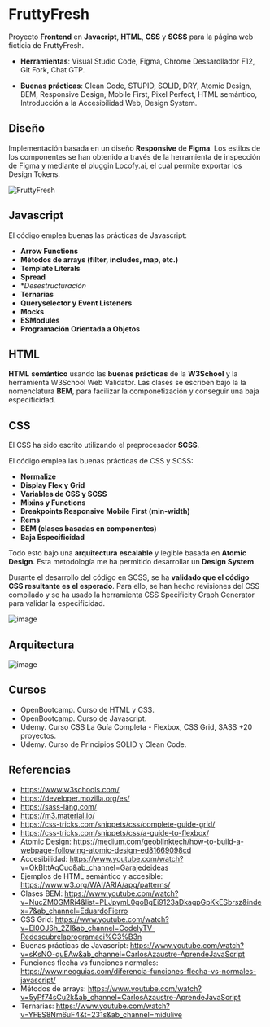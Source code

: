 # FruttyFresh
Proyecto **Frontend** en **Javacript**, **HTML**, **CSS** y **SCSS** para la página web ficticia de FruttyFresh.

- **Herramientas**: Visual Studio Code, Figma, Chrome Dessarollador F12, Git Fork, Chat GTP. 

- **Buenas prácticas**: Clean Code, STUPID, SOLID, DRY, Atomic Design, BEM, Responsive Design, Mobile First, Pixel Perfect, HTML semántico, Introducción a la Accesibilidad Web, Design System.

## Diseño
Implementación basada en un diseño **Responsive** de **Figma**. Los estilos de los componentes se han obtenido a través de la herramienta de inspección de Figma y mediante el pluggin Locofy.ai, el cual permite exportar los Design Tokens.

![FruttyFresh](https://github.com/CristinaMitrica/FruttyFresh-JS-HTML-CSS-SCSS/assets/124876049/34024c5f-4f82-42eb-89f2-7a560312e4fc)

## Javascript

El código emplea buenas las prácticas de Javascript:
- **Arrow Functions**
- **Métodos de arrays (filter, includes, map, etc.)**
- **Template Literals**
- **Spread**
- **Desestructuración*
- **Ternarias**
- **Queryselector y Event Listeners**
- **Mocks**
- **ESModules**
- **Programación Orientada a Objetos**

## HTML
**HTML** **semántico** usando las **buenas prácticas** de la **W3School** y la herramienta W3School Web Validator. Las clases se escriben bajo la la nomenclatura **BEM**, para facilizar la componetización y conseguir una baja especificidad.

## CSS
El CSS ha sido escrito utilizando el preprocesador **SCSS**.

El código emplea las buenas prácticas de CSS y SCSS:
- **Normalize**
- **Display Flex y Grid**
- **Variables de CSS y SCSS**
- **Mixins y Functions**
- **Breakpoints Responsive Mobile First (min-width)**
- **Rems**
- **BEM (clases basadas en componentes)**
- **Baja Especificidad**

Todo esto bajo una **arquitectura** **escalable** y legible basada en **Atomic Design**. Esta metodología me ha permitido desarrollar un **Design System**. 

Durante el desarrollo del código en SCSS, se ha **validado que el código CSS resultante es el esperado**. Para ello, se han hecho revisiones del CSS compilado y se ha usado la herramienta CSS Specificity Graph Generator para validar la especificidad.

![image](https://github.com/CristinaMitrica/FruttyFresh-JS-HTML-CSS-SCSS/assets/124876049/e775eff3-edd0-4e24-97b7-14092fd5e70b)

## Arquitectura

![image](https://github.com/CristinaMitrica/FruttyFresh-JS-HTML-CSS-SCSS/assets/124876049/8d6c2109-9cba-4b4f-95e6-ec65d30ccb81)

## Cursos
- OpenBootcamp. Curso de HTML y CSS.
- OpenBootcamp. Curso de Javascript.
- Udemy. Curso CSS La Guía Completa - Flexbox, CSS Grid, SASS +20 proyectos.
- Udemy. Curso de Principios SOLID y Clean Code.

## Referencias
- https://www.w3schools.com/
- https://developer.mozilla.org/es/
- https://sass-lang.com/
- https://m3.material.io/
- https://css-tricks.com/snippets/css/complete-guide-grid/
- https://css-tricks.com/snippets/css/a-guide-to-flexbox/
- Atomic Design: https://medium.com/geoblinktech/how-to-build-a-webpage-following-atomic-design-ed81669098cd
- Accesibilidad: https://www.youtube.com/watch?v=OkBIttAqCuo&ab_channel=Garajedeideas
- Ejemplos de HTML semántico y accesible: https://www.w3.org/WAI/ARIA/apg/patterns/
- Clases BEM: https://www.youtube.com/watch?v=NucZM0GMRi4&list=PLJpymL0goBgEi9123aDkagpGpKkESbrsz&index=7&ab_channel=EduardoFierro
- CSS Grid: https://www.youtube.com/watch?v=El0OJ6h_2ZI&ab_channel=CodelyTV-Redescubrelaprogramaci%C3%B3n
- Buenas prácticas de Javascript: https://www.youtube.com/watch?v=sKsNO-quEAw&ab_channel=CarlosAzaustre-AprendeJavaScript
- Funciones flecha vs funciones normales: https://www.neoguias.com/diferencia-funciones-flecha-vs-normales-javascript/
- Métodos de arrays: https://www.youtube.com/watch?v=5yPf74sCu2k&ab_channel=CarlosAzaustre-AprendeJavaScript
- Ternarias: https://www.youtube.com/watch?v=YFES8Nm6uF4&t=231s&ab_channel=midulive
